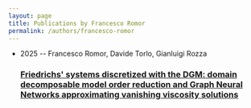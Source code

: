 ```yaml
---
layout: page
title: Publications by Francesco Romor
permalink: /authors/francesco-romor
---
```


<ul class="post-list">
<li><span class='post-meta'>2025 -- Francesco Romor, Davide Torlo, Gianluigi Rozza</span><h3><a class='post-link' href="{{ site.baseurl }}/friedrichs-systems-discretized-with-the-dgm-domain-decomposable-model-order-reduction-and-graph-neural-networks-approximating-vanishing-viscosity-solutions">Friedrichs' systems discretized with the DGM: domain decomposable model order reduction and Graph Neural Networks approximating vanishing viscosity solutions</a></h3></li>

</ul>
